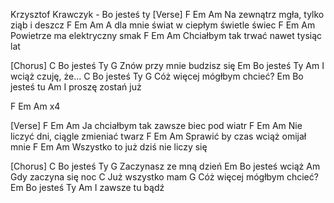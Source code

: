Krzysztof Krawczyk - Bo jesteś ty
[Verse]
F     Em          Am
Na zewnątrz mgła, tylko ziąb i deszcz
F       Em             Am
A dla mnie świat w ciepłym świetle świec
F  Em         Am
Powietrze ma elektryczny smak
F     Em          Am
Chciałbym tak trwać nawet tysiąc lat

[Chorus]
C
Bo jesteś Ty
G
Znów przy mnie budzisz się
Em
Bo jesteś Ty
Am
I wciąż czuję, że...
C
Bo jesteś Ty
G
Cóż więcej mógłbym chcieć?
Em
Bo jesteś tu
Am
I proszę zostań już

F Em Am  x4

[Verse]
F   Em             Am
Ja chciałbym tak zawsze biec pod wiatr
F    Em             Am
Nie liczyć dni, ciągle zmieniać twarz
F    Em          Am
Sprawić by czas wciąż omijał mnie
F   Em            Am
Wszystko to już dziś nie liczy się

[Chorus]
C
Bo jesteś Ty
G
Zaczynasz ze mną dzień
Em
Bo jesteś wciąż
Am
Gdy zaczyna się noc
C
Już wszystko mam
G
Cóż więcej mógłbym chcieć?
Em
Bo jesteś Ty
Am
I zawsze tu bądź